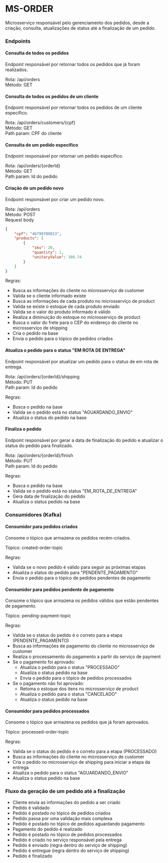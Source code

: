 # MS-ORDER

<p>Microsserviço responsável pelo gerenciamento dos pedidos, desde a criação, consulta, atualizações de status até a finalização de um pedido.</p>

### Endpoints
#### Consulta de todos os pedidos
<p>Endpoint responsável por retornar todos os pedidos que já foram realizados.</p>

Rota: /api/orders </br>
Método: GET </br>

#### Consulta de todos os pedidos de um cliente
<p>Endpoint responsável por retornar todos os pedidos de um cliente específico.</p>

Rota: /api/orders/customers/{cpf} </br>
Método: GET </br>
Path param: CPF do cliente </br>

#### Consulta de um pedido específico
<p>Endpoint responsável por retornar um pedido específico.</p>

Rota: /api/orders/{orderId} </br>
Método: GET </br>
Path param: Id do pedido </br>

#### Criação de um pedido novo
<p>Endpoint responsável por criar um pedido novo.</p>

Rota: /api/orders </br>
Método: POST </br>
Request body
```json
{
    "cpf": "46799709013",
    "products": [
        {
            "sku": 20,
            "quantity": 1,
            "unitaryValue": 380.74
        }
    ]
}
```

Regras:
- Busca as informações do cliente no microsserviço de customer
- Valida se o cliente informado existe
- Busca as informações de cada produto no microsserviço de product
- Valida se existe o estoque de cada produto enviado
- Valida se o valor do produto informado é válido
- Realiza a diminuição do estoque no microsserviço de product
- Busca o valor do frete para o CEP do endereço do cliente no microsserviço de shipping
- Cria o pedido na base
- Envia o pedido para o tópico de pedidos criados

#### Atualiza o pedido para o status "EM ROTA DE ENTREGA"
<p>Endpoint responsável por atualizar um pedido para o status de em rota de entrega.</p>

Rota: /api/orders/{orderId}/shipping </br>
Método: PUT </br>
Path param: Id do pedido </br>

Regras:
- Busca o pedido na base
- Valida se o pedido está no status "AGUARDANDO_ENVIO"
- Atualiza o status do pedido na base

#### Finaliza o pedido
<p>Endpoint responsável por gerar a data de finalização do pedido e atualizar o status do pedido para finalizado.</p>

Rota: /api/orders/{orderId}/finish </br>
Método: PUT </br>
Path param: Id do pedido </br>

Regras:
- Busca o pedido na base
- Valida se o pedido está no status "EM_ROTA_DE_ENTREGA"
- Gera data de finalização do pedido
- Atualiza o status pedido na base

### Consumidores (Kafka)
#### Consumidor para pedidos criados
<p>Consome o tópico que armazena os pedidos recém-criados.</p>

Tópico: created-order-topic

Regras:
- Valida se o novo pedido é válido para seguir as próximas etapas
- Atualiza o status do pedido para "PENDENTE_PAGAMENTO"
- Envia o pedido para o tópico de pedidos pendentes de pagamento

#### Consumidor para pedidos pendente de pagamento
<p>Consome o tópico que armazena os pedidos válidos que estão pendentes de pagamento.</p>

Tópico: pending-payment-topic

Regras:
- Valida se o status do pedido é o correto para a etapa (PENDENTE_PAGAMENTO)
- Busca as informações de pagamento do cliente no microsserviço de customer
- Realiza o processamento do pagamento a partir do serviço de payment
- Se o pagamento foi aprovado:
  - Atualiza o pedido para o status "PROCESSADO"
  - Atualiza o status pedido na base
  - Envia o pedido para o tópico de pedidos processados
- Se o pagamento não foi aprovado:
  - Retoma o estoque dos itens no microsserviço de product
  - Atualiza o pedido para o status "CANCELADO"
  - Atualiza o status pedido na base

#### Consumidor para pedidos processados
<p>Consome o tópico que armazena os pedidos que já foram aprovados.</p>

Tópico: processed-order-topic

Regras:
- Valida se o status do pedido é o correto para a etapa (PROCESSADO)
- Busca as informações do cliente no microsserviço de customer
- Cria o pedido no microsserviço de shipping para iniciar a etapa da entrega
- Atualiza o pedido para o status "AGUARDANDO_ENVIO"
- Atualiza o status pedido na base

### Fluxo da geração de um pedido até a finalização
- Cliente envia as informações do pedido a ser criado
- Pedido é validado
- Pedido é postado no tópico de pedidos criados
- Pedido passa por uma validação mais complexa
- Pedido é postado no tópico de pedidos aguardando pagamento
- Pagamento do pedido é realizado
- Pedido é postado no tópico de pedidos processados
- Pedido é criado no serviço responsável pela entrega
- Pedido é enviado (regra dentro do serviço de shipping)
- Pedido é entregue (regra dentro do serviço de shipping)
- Pedido é finalizado